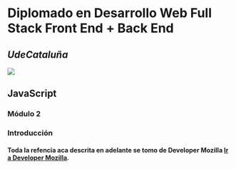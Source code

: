 # Diplomado en Desarrollo Web Full Stack Front End + Back End
## _UdeCataluña_

![](https://i.ibb.co/rbzdqdR/FOTO.png)

## JavaScript
### Módulo 2
  
### Introducción
####  Toda la refencia aca descrita en adelante se tomo de Developer Mozilla [Ir a Developer Mozilla](https://developer.mozilla.org/es/docs/Web/JavaScript).